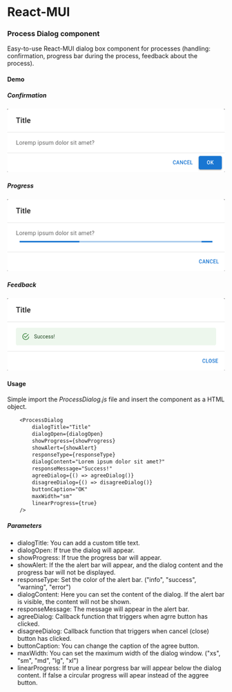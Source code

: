 # React-MUI

### Process Dialog component

Easy-to-use React-MUI dialog box component for processes (handling: confirmation, progress bar during the process, feedback about the process).

#### Demo

##### Confirmation
![Confirmation](https://github.com/Viloris/React-MUI/blob/main/Dialog_screen_1.png)

##### Progress
![Confirmation](https://github.com/Viloris/React-MUI/blob/main/Dialog_screen_2.png)

##### Feedback
![Confirmation](https://github.com/Viloris/React-MUI/blob/main/Dialog_screen_3.png)

#### Usage
Simple import the *ProcessDialog.js* file and insert the component as a HTML object.

```
    <ProcessDialog
        dialogTitle="Title"
        dialogOpen={dialogOpen}
        showProgress={showProgress}
        showAlert={showAlert}
        responseType={responseType}
        dialogContent="Lorem ipsum dolor sit amet?"
        responseMessage="Success!"
        agreeDialog={() => agreeDialog()}
        disagreeDialog={() => disagreeDialog()}
        buttonCaption="OK"
        maxWidth="sm"
        linearProgress={true}
    />
```

##### Parameters
* dialogTitle: You can add a custom title text.
* dialogOpen: If true the dialog will appear.
* showProgress: If true the progress bar will appear.
* showAlert: If the the alert bar will appear, and the dialog content and the progress bar will not be displayed.
* responseType: Set the color of the alert bar. ("info", "success", "warning", "error")
* dialogContent: Here you can set the content of the dialog. If the alert bar is visible, the content will not be shown.
* responseMessage: The message will appear in the alert bar.
* agreeDialog: Callback function that triggers when agrre button has clicked.
* disagreeDialog: Callback function that triggers when cancel (close) button has clicked.
* buttonCaption: You can change the caption of the agree button.
* maxWidth: You can set the maximum width of the dialog window. ("xs", "sm", "md", "lg", "xl")
* linearProgress: If true a linear porgress bar will appear below the dialog content. If false a circular progress will apear instead of the aggree button. 
